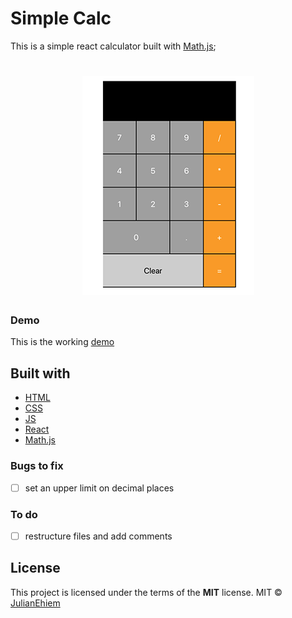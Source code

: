 # Simple Calc

This is a simple react calculator built with [Math.js](https://mathjs.org/index.html);

<h1 align="center">
<img src="src/images/screenshot2.png" alt="Simple calculator screenshot">
</h1>


### Demo
This is the working [demo](https://julianehiem.github.io/simpleCalc/)

## Built with

- [HTML](https://developer.mozilla.org/en-US/docs/Web/HTML)
- [CSS](https://developer.mozilla.org/en-US/docs/Web/CSS)
- [JS](https://developer.mozilla.org/en-US/docs/Web/JavaScript)
- [React](https://reactjs.org/)
- [Math.js](https://mathjs.org/index.html)


### Bugs to fix

- [ ] set an upper limit on decimal places

### To do

- [ ] restructure files and add comments

## License

This project is licensed under the terms of the **MIT** license.
MIT © [JulianEhiem](https://github.com/JulianEhiem)
